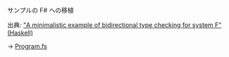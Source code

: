サンプルの F# への移植

出典: ["A minimalistic example of bidirectional type checking for system F" (Haskell)](https://gist.github.com/aradarbel10/2e4cc8671ae7d366a1edf2da038d1403)

→ [Program.fs](BidiTypingExample/Program.fs)

